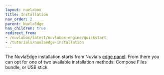 ```yaml
---
layout: nuvlabox
title: Installation
nav_order: 2
parent: NuvlaEdge
has_children: true
redirect_from:
- /nuvlabox/latest/nuvlabox-engine/quickstart
- /tutorials/nuvlaedge-installation
---
```


The NuvlaEdge installation starts from Nuvla's [edge panel](https://nuvla.io/ui/edge). From there you can opt for one of two available installation methods: Compose Files bundle, or USB stick.
